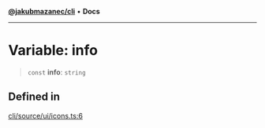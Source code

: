 [**@jakubmazanec/cli**](../../../README.md) • **Docs**

---

# Variable: info

> `const` **info**: `string`

## Defined in

[cli/source/ui/icons.ts:6](https://github.com/jakubmazanec/tools/blob/6ed2cc9bf798455a62cfc34def34fef748169fa2/packages/cli/source/ui/icons.ts#L6)
